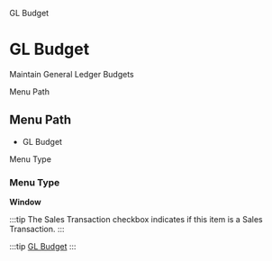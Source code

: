 
GL Budget
# GL Budget


Maintain General Ledger Budgets

Menu Path
## Menu Path



- GL Budget

Menu Type
### Menu Type

**Window**

:::tip
The Sales Transaction checkbox indicates if this item is a Sales Transaction.
:::

:::tip
[GL Budget](functional-guide/window/window-gl-budget.md)
:::